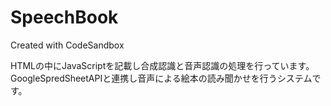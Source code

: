 # SpeechBook
Created with CodeSandbox

HTMLの中にJavaScriptを記載し合成認識と音声認識の処理を行っています。
GoogleSpredSheetAPIと連携し音声による絵本の読み聞かせを行うシステムです。
